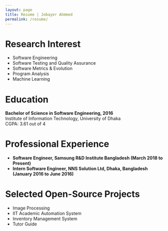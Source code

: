 ```yaml
---
layout: page
title: Resume | Jobayer Ahmmed
permalink: /resume/
---
```


# Research Interest
* Software Engineering
* Software Testing and Quality Assurance
* Software Metrics & Evolution
* Program Analysis
* Machine Learning

# Education
**Bachelor of Science in Software Engineering, 2016**  
Institute of Information Technology, University of Dhaka  
CGPA: 3.61 out of 4

# Professional Experience
* **Software Engineer, Samsung R&D Institute Bangladesh (March 2018 to Present)**
* **Intern Software Engineer, NNS Solution Ltd, Dhaka, Bangladesh (January 2016 to June 2016)**

# Selected Open-Source Projects
* Image Processing
* IIT Academic Automation System
* Inventory Management System
* Tutor Guide